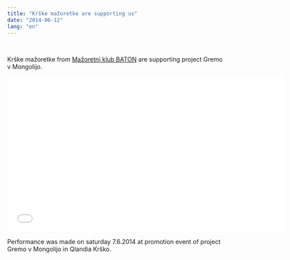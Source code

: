 ```yaml
---
title: "Krške mažoretke are supporting us"
date: "2014-06-12"
lang: "en"
---
```


 

Krške mažoretke from [Mažoretni klub BATON](http://www.krske-mazoretke.si/ "Krške Mažoretke") are supporting project Gremo v Mongolijo.

<iframe src="//www.youtube.com/embed/0cE-ReIbxT4" width="640" height="360" frameborder="0" allowfullscreen="allowfullscreen"></iframe>

Performance was made on saturday 7.6.2014 at promotion event of project Gremo v Mongolijo in Qlandia Krško.
